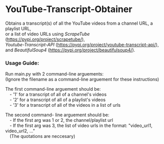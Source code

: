 # YouTube-Transcript-Obtainer
Obtains a transcript(s) of all the YouTube videos from a channel URL, a playlist URL,\
or a list of video URLs using *ScrapeTube* (https://pypi.org/project/scrapetube/), \
*Youtube-Transcript-API* (https://pypi.org/project/youtube-transcript-api/), \
and *BeautifulSoup4* (https://pypi.org/project/beautifulsoup4/).

### Usage Guide:
Run main.py with 2 command-line arguements:\
(Ignore the filename as a command-line arguement for these instructions)

The first command-line arguement should be:\
&emsp;- '1' for a transcript of all of a channel's videos\
&emsp;- '2' for a transcript of all of a playlist's videos\
&emsp;- '3' for a transcript of all of the videos in a list of urls
    
The second command- line arguement should be:\
&emsp;- If the first arg was 1 or 2, the channel/playlist url \
&emsp;- If the first arg was 3, the list of video urls in the format: "video_url1, video_url2, ..."\
&emsp;(The quotations are neccesary) 
